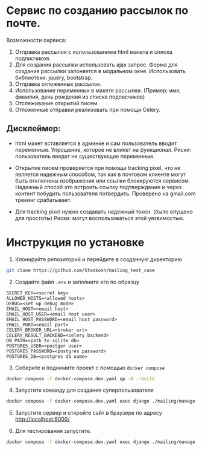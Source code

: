 # Сервис по созданию рассылок по почте.
Возможности сервиса:
1. Отправка рассылок с использованием html макета и списка подписчиков.
2. Для создания рассылки использовать ajax запрос. Форма для создания рассылки запоняется в модальном окне. Использовать библиотеки: jquery, bootstrap.
3. Отправка отложенных рассылок.
4. Использование переменных в макете рассылки. (Пример: имя, фамилия, день рождения из списка подписчиков)
5. Отслеживание открытий писем.
6. Отложенные отправки реализовать при помощи Celery.

## Дисклеймер:
- html макет вставляется в админке и сам пользователь вводит переменные. Упрощение, которое не влияет на функционал.
Риски: пользователь введет не существующие переменные.

- Открытие писем проверяется при помощи tracking pixel, что не является надежным способом, 
так как в почтовом клиенте могут быть отключены изображения или ссылки блокируются сервисом.
Надежный способ это встроить ссылку подтверждение и через контент побудить пользователя потвердить.
Проверено на gmail.com трекинг срабатывает.

- Для tracking pixel нужно создавать надежный токен. (было опущено для простоты)
Риски: могут воспользоваться этой уязвимостью.


# Инструкция по установке

1. Клонируйте репозиторий и перейдите в созданную директорию
```sh
git clone https://github.com/Staskosh/mailing_test_case
```

2. Создайте файл `.env` и заполните его по образцу
```
SECRET_KEY=<secret key>
ALLOWED_HOSTS=<allowed hosts>
DEBUG=<set up debug mode>
EMAIL_HOST=<email host>
EMAIL_HOST_USER=<email host user>
EMAIL_HOST_PASSWORD=<email host password>
EMAIL_PORT=<email port>
CELERY_BROKER_URL=<broker url>
CELERY_RESULT_BACKEND=<celery backend>
DB_PATH=<path to sqlite db>
POSTGRES_USER=<postger user>
POSTGRES_PASSWORD=<postgres password>
POSTGRES_DB=<postgres db name>
```

3. Соберите и поднимите проект с помощью `docker compose`
```sh
docker compose -f docker-compose.dev.yaml up -d --build
```

4. Запустите команду для создания суперпользователя
```sh
docker compose -f docker-compose.dev.yaml exec django ./mailing/manage.py createsuperuser
```

5. Запустите сервер и откройте сайт в браузере по адресу [http://localhost:8000/](http://localhost:8000/)

6. Для тестирования запустите.
```sh
docker compose -f docker-compose.dev.yaml exec django ./mailing/manage.py test
```
